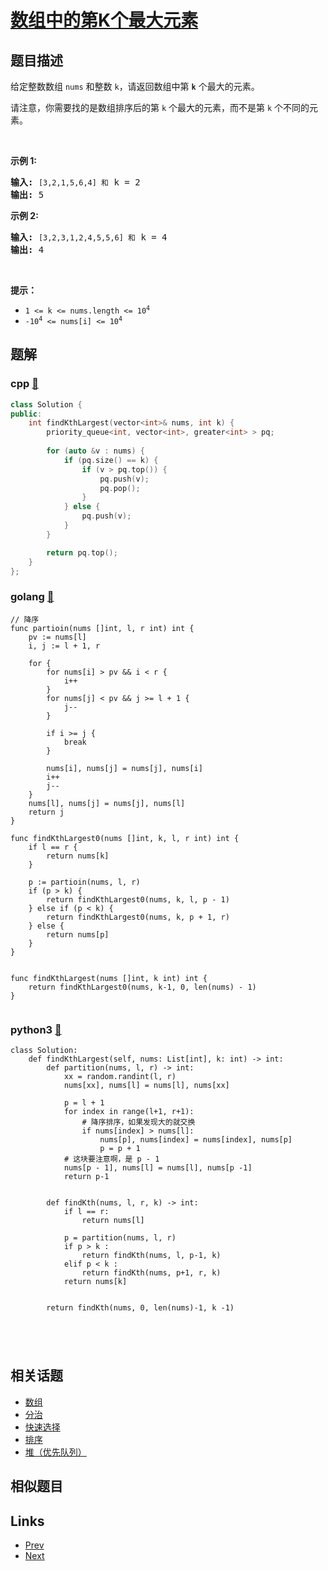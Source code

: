 
# [数组中的第K个最大元素](https://leetcode-cn.com/problems/kth-largest-element-in-an-array)

## 题目描述

<p>给定整数数组 <code>nums</code> 和整数 <code>k</code>，请返回数组中第 <code><strong>k</strong></code> 个最大的元素。</p>

<p>请注意，你需要找的是数组排序后的第 <code>k</code> 个最大的元素，而不是第 <code>k</code> 个不同的元素。</p>

<p> </p>

<p><strong>示例 1:</strong></p>

<pre>
<strong>输入:</strong> <code>[3,2,1,5,6,4] 和</code> k = 2
<strong>输出:</strong> 5
</pre>

<p><strong>示例 2:</strong></p>

<pre>
<strong>输入:</strong> <code>[3,2,3,1,2,4,5,5,6] 和</code> k = 4
<strong>输出:</strong> 4</pre>

<p> </p>

<p><strong>提示： </strong></p>

<ul>
	<li><code>1 <= k <= nums.length <= 10<sup>4</sup></code></li>
	<li><code>-10<sup>4</sup> <= nums[i] <= 10<sup>4</sup></code></li>
</ul>


## 题解

### cpp [🔗](kth-largest-element-in-an-array.cpp) 
```cpp
class Solution {
public:
    int findKthLargest(vector<int>& nums, int k) {
        priority_queue<int, vector<int>, greater<int> > pq;
        
        for (auto &v : nums) {
            if (pq.size() == k) {
                if (v > pq.top()) {
                    pq.push(v);
                    pq.pop();
                }
            } else {
                pq.push(v);
            }
        }

        return pq.top();
    }
};
```
### golang [🔗](kth-largest-element-in-an-array.go) 
```golang
// 降序
func partioin(nums []int, l, r int) int {
    pv := nums[l]
    i, j := l + 1, r

    for {
        for nums[i] > pv && i < r {
            i++
        }
        for nums[j] < pv && j >= l + 1 {
            j--
        }

        if i >= j {
            break
        }
        
        nums[i], nums[j] = nums[j], nums[i]
        i++
        j--
    }
    nums[l], nums[j] = nums[j], nums[l]
    return j
}

func findKthLargest0(nums []int, k, l, r int) int {
    if l == r {
        return nums[k]
    }

    p := partioin(nums, l, r)
    if (p > k) {
        return findKthLargest0(nums, k, l, p - 1)
    } else if (p < k) {
        return findKthLargest0(nums, k, p + 1, r)
    } else {
        return nums[p]
    }
}


func findKthLargest(nums []int, k int) int {
    return findKthLargest0(nums, k-1, 0, len(nums) - 1)
}


```
### python3 [🔗](kth-largest-element-in-an-array.py) 
```python3
class Solution:
    def findKthLargest(self, nums: List[int], k: int) -> int:
        def partition(nums, l, r) -> int:
            xx = random.randint(l, r)
            nums[xx], nums[l] = nums[l], nums[xx]
 
            p = l + 1
            for index in range(l+1, r+1):
                # 降序排序，如果发现大的就交换
                if nums[index] > nums[l]:
                    nums[p], nums[index] = nums[index], nums[p]
                    p = p + 1
            # 这块要注意啊，是 p - 1
            nums[p - 1], nums[l] = nums[l], nums[p -1]
            return p-1

    
        def findKth(nums, l, r, k) -> int:
            if l == r:
                return nums[l]

            p = partition(nums, l, r)                
            if p > k :
                return findKth(nums, l, p-1, k)
            elif p < k :
                return findKth(nums, p+1, r, k)
            return nums[k]


        return findKth(nums, 0, len(nums)-1, k -1)

        

    
```


## 相关话题

- [数组](https://leetcode-cn.com/tag/array) 
- [分治](https://leetcode-cn.com/tag/divide-and-conquer) 
- [快速选择](https://leetcode-cn.com/tag/quickselect) 
- [排序](https://leetcode-cn.com/tag/sorting) 
- [堆（优先队列）](https://leetcode-cn.com/tag/heap-priority-queue) 


## 相似题目



## Links

- [Prev](../number-of-1-bits/README.md) 
- [Next](../invert-binary-tree/README.md) 

